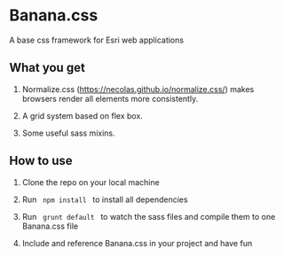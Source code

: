 # Banana.css
A base css framework for Esri web applications

## What you get
1. Normalize.css (https://necolas.github.io/normalize.css/) makes browsers render all elements more consistently.

2. A grid system based on flex box.

3. Some useful sass mixins.

## How to use
1. Clone the repo on your local machine

2. Run <code> npm install </code> to install all dependencies

3. Run <code> grunt default </code> to watch the sass files and compile them to one Banana.css file

4. Include and reference Banana.css in your project and have fun
